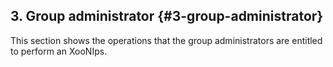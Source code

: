 ## 3. Group administrator {#3-group-administrator}

This section shows the operations that the group administrators are entitled to perform an XooNIps.
